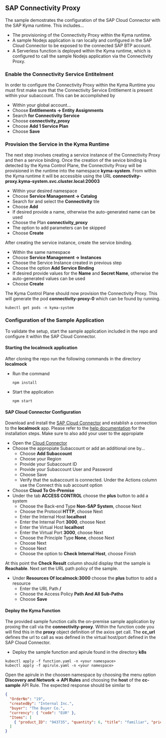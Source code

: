 ## SAP Connectivity Proxy

The sample demostrates the configuration of the SAP Cloud Connector with the SAP Kyma runtime. This includes...

- The provisioning of the Connectivity Proxy within the Kyma runtime.
- A sample Nodejs application is ran locally and configured in the SAP Cloud Connector to be exposed to the connected SAP BTP account.
- A Serverless function is deployed within the Kyma runtime, which is configured to call the sample Nodejs application via the Connectivity Proxy.

### Enable the Connectivity Service Entitelment

In order to configure the Connectivity Proxy within the Kyma Runtime you must first make sure that the Connectivity Service Entitlement is present within your subaccount. This can be accomplished by

- Within your global account…
- Choose **Entitlements -> Entity Assignments**
- Search **for Connectivity Service**
- Choose **connectivity_proxy**
- Choose **Add 1 Service Plan**
- Choose **Save**

### Provision the Service in the Kyma Runtime

The next step involves creating a service instance of the Connectivity Proxy and then a service binding. Once the creation of the sevice binding is detected by the Kyma Control Plane, the Connectivity Proxy will be provisioned in the runtime into the namespace **kyma-system**. From within the Kyma runtime it will be accessible using the URL **connectivity-proxy.kyma-system.svc.cluster.local:20003**

- Within your desired namespace
- Choose **Service Management -> Catalog**
- Search for and select the **Connectivity** tile
- Choose **Add**
- If desired provide a name, otherwise the auto-generated name can be used
- Choose the Plan **connectivity_proxy**
- The option to add parameters can be skipped
- Choose **Create**

After creating the service instance, create the service binding.

- Within the same namespace
- Choose **Service Management -> Instances**
- Choose the Service Instance created in previous step
- Choose the option **Add Service Binding**
- If desired provide values for the **Name** and **Secret Name**, otherwise the auto-generated values can be used
- Choose **Create**

The Kyma Control Plane should now provision the Connectivity Proxy. This will generate the pod **connectivity-proxy-0** which can be found by running.

```shell
kubectl get pods -n kyma-system
```

### Configuration of the Sample Application

To validate the setup, start the sample application included in the repo and configure it within the SAP Cloud Connector.

#### Starting the localmock application

After cloning the repo run the following commands in the directory **localmock**

- Run the command
  ```
  npm install
  ```
- Start the application
  ```
  npm start
  ```

#### SAP Cloud Connector Configuration

Download and install the [SAP Cloud Connector](https://tools.hana.ondemand.com/#cloud) and establish a connection to the **localmock** app. Please refer to the [help documentation](https://help.sap.com/viewer/cca91383641e40ffbe03bdc78f00f681/Cloud/en-US/e6c7616abb5710148cfcf3e75d96d596.html) for the installation steps. Make sure to also add your user to the appropiate

- Open the [Cloud Connector](https://localhost:8443/)
- Choose the appropiate Subaccount or add an additional one by...
  - Choose **Add Subaccount**
  - Choose your Region
  - Provide your Subaccount ID
  - Provide your Subaccount User and Password
  - Choose Save
  - Verify that the subaccount is connected. Under the Actions column use the Connect this sub account option
- Choose **Cloud To On-Premise**
- Under the tab **ACCESS CONTROL** choose the **plus** button to add a system
  - Choose the Back-end Type **Non-SAP System**, choose Next
  - Choose the Protocol **HTTP**, choose Next
  - Enter the Internal Host **localhost**
  - Enter the Internal Port **3000**, choose Next
  - Enter the Virtual Host **localhost**
  - Enter the Virtual Port **3000**, choose Next
  - Choose the Principle Type **None**, choose Next
  - Choose Next
  - Choose Next
  - Choose the option to **Check Internal Host**, choose Finish

At this point the **Check Result** column should display that the sample is **Reachable**. Next set the URL path policy of the sample.

- Under **Resources Of localmock:3000** choose the **plus** button to add a resource
  - Enter the URL Path **/**
  - Choose the Access Policy **Path And All Sub-Paths**
  - Choose **Save**

#### Deploy the Kyma Function

The provided sample function calls the on-premise sample application by proxing the call via the **connectivity-proxy**. Within the function code you will find this in the **proxy** object definition of the axios get call. The **cc_url** defines the url to call as was defined in the virtual host/port defined in the SAP Cloud Connector.

- Deploy the sample function and apirule found in the directory **k8s**

```shell
kubectl apply -f function.yaml -n <your namespace>
kubectl apply -f apirule.yaml -n <your namespace>
```

Open the apirule in the choosen namespace by choosing the menu option **Discovery and Network -> API Rules** and choosing the **host** of the
**cc-sample** API Rule. The expected response should be similar to

```json
{
  "OrderNo": "19",
  "createdBy": "Internal Inc.",
  "buyer": "The Buyer Co.",
  "currency": { "code": "EUR" },
  "Items": [
    { "product_ID": "943735", "quantity": 6, "title": "familiar", "price": 12 }
  ]
}
```
